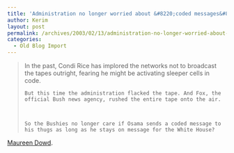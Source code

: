 ```yaml
---
title: 'Administration no longer worried about &#8220;coded messages&#8221;?'
author: Kerim
layout: post
permalink: /archives/2003/02/13/administration-no-longer-worried-about-coded-messages/
categories:
  - Old Blog Import
---
```


>   In the past, Condi Rice has implored the networks not to broadcast the tapes outright, fearing he might be activating sleeper cells in code. 
>   
>   
>     But this time the administration flacked the tape. And Fox, the official Bush news agency, rushed the entire tape onto the air.
>   
>   
>   
>     So the Bushies no longer care if Osama sends a coded message to his thugs as long as he stays on message for the White House?
>   


<a href="http://www.nytimes.com/2003/02/12/opinion/12DOWD.html?pagewanted=print&position=top" onclick="_gaq.push(['_trackEvent', 'outbound-article', 'http://www.nytimes.com/2003/02/12/opinion/12DOWD.html?pagewanted=print&position=top', 'Maureen Dowd']);" >Maureen Dowd</a>.

